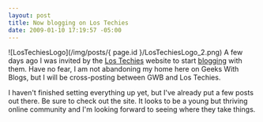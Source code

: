 ```yaml
---
layout: post
title: Now blogging on Los Techies
date: 2009-01-10 17:19:57 -05:00
---
```


![LosTechiesLogo](/img/posts/{ page.id }/LosTechiesLogo_2.png) A few days ago I was invited by the [Los Techies](http://www.lostechies.com/) website to start [blogging](scottdorman.github.io) with them. Have no fear, I am not abandoning my home here on Geeks With Blogs, but I will be cross-posting between GWB and Los Techies.

I haven't finished setting everything up yet, but I've already put a few posts out there. Be sure to check out the site. It looks to be a young but thriving online community and I'm looking forward to seeing where they take things.
